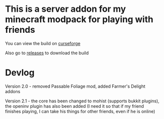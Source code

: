 # This is a server addon for my minecraft modpack for playing with friends

You can view the build on [curseforge](https://www.curseforge.com/minecraft/modpacks/my-happy-friends "curseforge")

Also go to [releases](https://github.com/Sivel0302/modpack_mc-server_my-happy-friends/releases "releases") to download the build

# Devlog

Version 2.0 - removed Passable Foliage mod, added Farmer's Delight addons

Version 2.1 - the core has been changed to mohist (supports bukkit plugins), the openinv plugin has also been added (I need it so that if my friend finishes playing, I can take his things for other friends, even if he is online)